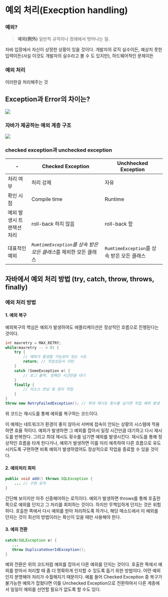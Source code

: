 # 예외 처리(Execption handling)
### 예외?
> **예외(例外)**
> 일반적 규칙이나 정례에서 벗어나는 일.

자바 입장에서 자신이 상정한 상황이 있을 것이다. 
개발자의 로직 실수이든, 예상치 못한 입력이든(사실 이것도 개발자의 실수라고 볼 수 도 있지만), 하드웨어적인 문제이든

### 예외 처리

이러한걸 처리해주는 것

## Exception과 Error의 차이는?
![](https://www.nextree.co.kr/content/images/2021/01/Exception-Class.png)


### 자바가 제공하는 예외 계층 구조
![](https://img1.daumcdn.net/thumb/R1280x0/?scode=mtistory2&fname=https%3A%2F%2Fblog.kakaocdn.net%2Fdn%2F6mIpB%2FbtqzKeEZj4d%2FikDdTx2sya0KhaIeHmjf01%2Fimg.jpg)

### checked exception과 unchecked exception

-|Checked Exception|Unchhecked Exception
---|---|---
처리 여부|처리 강제|자유
확인 시점|Compile time|Runtime
예외 발생시 트랜잭션 처리|roll-back 하지 않음|roll-back 함
대표적인 예외|*`RumtimeException`를 상속 받은 모든 클래스*를 제외한 모든 클래스|`RumtimeException`를 상속 받은 모든 클래스



## 자바에서 예외 처리 방법 (try, catch, throw, throws, finally)
### 예외 처리 방법
#### 1. 예외 복구
예외복구의 핵심은 예외가 발생하여도 애플리케이션은 정상적인 흐름으로 진행된다는 것이다. 

``` java
int maxretry = MAX_RETRY;
while(maxretry -- > 0) {
    try {
        // 예외가 발생할 가능성이 있는 시도
        return; // 작업성공시 리턴
    }
    catch (SomeException e) {
        // 로그 출력. 정해진 시간만큼 대기
    } 
    finally {
        // 리소스 반납 및 정리 작업
    }
}
throw new RetryFailedException(); // 최대 재시도 횟수를 넘기면 직접 예외 발생
```
위 코드는 재시도를 통해 예외를 복구하는 코드이다. 

이 예제는 네트워크가 환경이 좋지 않아서 서버에 접속이 안되는 상황의 시스템에 적용하면 효율 적이다. 예외가 발생하면 그 예외를 잡아서 일정 시간만큼 대기하고 다시 재시도를 반복한다. 그리고 최대 재시도 횟수를 넘기면 예외를 발생시킨다. 재시도를 통해 정상적인 흐름을 타게 한다거나, 예외가 발생하면 이를 미리 예측하여 다른 흐름으로 유도시키도록 구현하면 비록 예외가 발생하였어도 정상적으로 작업을 종료할 수 있을 것이다.

#### 2. 예외처리 회피
``` java
public void add() throws SQLException {
    ... // 구현 로직
}
```
간단해 보이지만 아주 신중해야하는 로직이다. 예외가 발생하면 throws를 통해 호출한쪽으로 예외를 던지고 그 처리를 회피하는 것이다. 하지만 무책임하게 던지는 것은 위험하다. 호출한 쪽에서 다시 예외를 받아 처리하도록 하거나, 해당 메소드에서 이 예외를 던지는 것이 최선의 방법이라는 확신이 있을 때만 사용해야 한다.

#### 3. 예외 전환
``` java
catch(SQLException e) {
   ...
   throw DuplicateUserIdException();
}
```

예외 전환은 위의 코드처럼 예외를 잡아서 다른 예외를 던지는 것이다. 호출한 쪽에서 예외를 받아서 처리할 때 좀 더 명확하게 인지할 수 있도록 돕기 위한 방법이다. 어떤 예외인지 분명해야 처리가 수월해지기 때문이다. 예를 들어 Checked Exception 중 복구가 불가능한 예외가 잡혔다면 이를 Unchecked Exception으로 전환하여서 다른 계층에서 일일이 예외를 선언할 필요가 없도록 할 수도 있다.